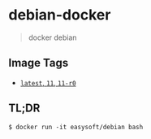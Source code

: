 # debian-docker

> docker debian

## Image Tags

* [`latest`, `11`, `11-r0`](https://github.com/quicklyon/debian-docker/blob/11-r0/Dockerfile) 

## TL;DR

```console
$ docker run -it easysoft/debian bash
```
